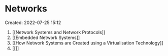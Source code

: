 # Networks
Created: 2022-07-25 15:12

1. [[Network Systems and Network Protocols]]
2. [[Embedded Network Systems]]
3. [[How Network Systems are Created using a Virtualisation Technology]]
4. [[]] 